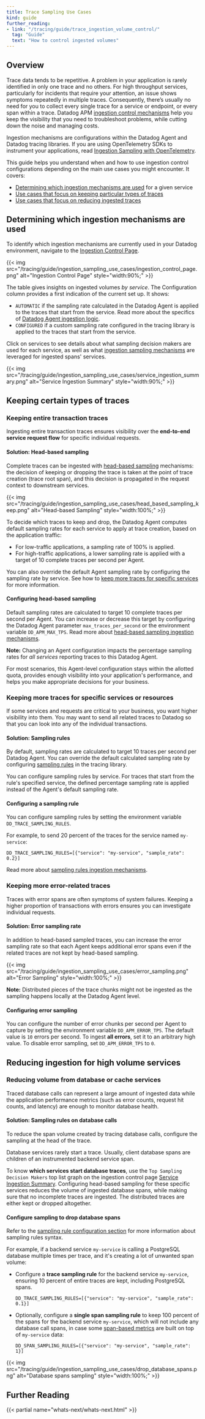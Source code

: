 ```yaml
---
title: Trace Sampling Use Cases
kind: guide
further_reading:
- link: "/tracing/guide/trace_ingestion_volume_control/"
  tag: "Guide"
  text: "How to control ingested volumes"
---
```


## Overview

Trace data tends to be repetitive. A problem in your application is rarely identified in only one trace and no others. For high throughput services, particularly for incidents that require your attention, an issue shows symptoms repeatedly in multiple traces. Consequently, there’s usually no need for you to collect every single trace for a service or endpoint, or every span within a trace. Datadog APM [ingestion control mechanisms][1] help you keep the visibility that you need to troubleshoot problems, while cutting down the noise and managing costs.

Ingestion mechanisms are configurations within the Datadog Agent and Datadog tracing libraries. If you are using OpenTelemetry SDKs to instrument your applications, read [Ingestion Sampling with OpenTelemetry][2].

This guide helps you understand when and how to use ingestion control configurations depending on the main use cases you might encounter. It covers:

- [Determining which ingestion mechanisms are used](#determining-which-ingestion-mechanisms-are-used) for a given service
- [Use cases that focus on keeping particular types of traces](#keeping-certain-types-of-traces)
- [Use cases that focus on reducing ingested traces](#reducing-ingestion-for-high-volume-services)


## Determining which ingestion mechanisms are used

To identify which ingestion mechanisms are currently used in your Datadog environment, navigate to the [Ingestion Control Page][3].

{{< img src="/tracing/guide/ingestion_sampling_use_cases/ingestion_control_page.png" alt="Ingestion Control Page" style="width:90%;" >}}

The table gives insights on ingested volumes *by service*. The Configuration column provides a first indication of the current set up. It shows: 
- `AUTOMATIC` if the sampling rate calculated in the Datadog Agent is applied to the traces that start from the service. Read more about the specifics of [Datadog Agent ingestion logic][5].
- `CONFIGURED` if a custom sampling rate configured in the tracing library is applied to the traces that start from the service.

Click on services to see details about what sampling decision makers are used for each service, as well as what [ingestion sampling mechanisms][1] are leveraged for ingested spans' services. 

{{< img src="/tracing/guide/ingestion_sampling_use_cases/service_ingestion_summary.png" alt="Service Ingestion Summary" style="width:90%;" >}}

## Keeping certain types of traces

### Keeping entire transaction traces

Ingesting entire transaction traces ensures visibility over the **end-to-end service request flow** for specific individual requests.

#### Solution: Head-based sampling

Complete traces can be ingested with [head-based sampling][4] mechanisms: the decision of keeping or dropping the trace is taken at the point of trace creation (trace root span), and this decision is propagated in the request context to downstream services.

{{< img src="/tracing/guide/ingestion_sampling_use_cases/head_based_sampling_keep.png" alt="Head-based Sampling" style="width:100%;" >}}

To decide which traces to keep and drop, the Datadog Agent computes default sampling rates for each service to apply at trace creation, based on the application traffic:
- For low-traffic applications, a sampling rate of 100% is applied.
- For high-traffic applications, a lower sampling rate is applied with a target of 10 complete traces per second per Agent.

You can also override the default Agent sampling rate by configuring the sampling rate by service. See how to [keep more traces for specific services](#keeping-more-traces-for-specific-services-or-resources) for more information.

#### Configuring head-based sampling

Default sampling rates are calculated to target 10 complete traces per second per Agent. You can increase or decrease this target by configuring the Datadog Agent parameter `max_traces_per_second` or the environment variable `DD_APM_MAX_TPS`. Read more about [head-based sampling ingestion mechanisms][5].

**Note:** Changing an Agent configuration impacts the percentage sampling rates for *all services* reporting traces to this Datadog Agent.

For most scenarios, this Agent-level configuration stays within the allotted quota, provides enough visibility into your application's performance, and helps you make appropriate decisions for your business. 

### Keeping more traces for specific services or resources

If some services and requests are critical to your business, you want higher visibility into them. You may want to send all related traces to Datadog so that you can look into any of the individual transactions.

#### Solution: Sampling rules

By default, sampling rates are calculated to target 10 traces per second per Datadog Agent. You can override the default calculated sampling rate by configuring [sampling rules][6] in the tracing library. 

You can configure sampling rules by service. For traces that start from the rule's specified service, the defined percentage sampling rate is applied instead of the Agent's default sampling rate.

#### Configuring a sampling rule

You can configure sampling rules by setting the environment variable `DD_TRACE_SAMPLING_RULES`. 

For example, to send 20 percent of the traces for the service named `my-service`:

```
DD_TRACE_SAMPLING_RULES=[{"service": "my-service", "sample_rate": 0.2}]
```

Read more about [sampling rules ingestion mechanisms][6].

### Keeping more error-related traces

Traces with error spans are often symptoms of system failures. Keeping a higher proportion of transactions with errors ensures you can investigate individual requests.

#### Solution: Error sampling rate

In addition to head-based sampled traces, you can increase the error sampling rate so that each Agent keeps additional error spans even if the related traces are not kept by head-based sampling. 

{{< img src="/tracing/guide/ingestion_sampling_use_cases/error_sampling.png" alt="Error Sampling" style="width:100%;" >}}

**Note:** Distributed pieces of the trace chunks might not be ingested as the sampling happens locally at the Datadog Agent level.

#### Configuring error sampling

You can configure the number of error chunks per second per Agent to capture by setting the environment variable `DD_APM_ERROR_TPS`. The default value is `10` errors per second. To ingest **all errors**, set it to an arbitrary high value. To disable error sampling, set `DD_APM_ERROR_TPS` to `0`.

## Reducing ingestion for high volume services

### Reducing volume from database or cache services

Traced database calls can represent a large amount of ingested data while the application performance metrics (such as error counts, request hit counts, and latency) are enough to monitor database health.

#### Solution: Sampling rules on database calls

To reduce the span volume created by tracing database calls, configure the sampling at the head of the trace. 

Database services rarely start a trace. Usually, client database spans are children of an instrumented backend service span. 

To know **which services start database traces**, use the `Top Sampling Decision Makers` top list graph on the ingestion control page [Service Ingestion Summary][7]. Configuring head-based sampling for these specific services reduces the volume of ingested database spans, while making sure that no incomplete traces are ingested. The distributed traces are either kept or dropped altogether.

#### Configure sampling to drop database spans

Refer to the [sampling rule configuration section](#configuring-a-sampling-rule) for more information about sampling rules syntax.

For example, if a backend service `my-service` is calling a PostgreSQL database multiple times per trace, and it's creating a lot of unwanted span volume: 

- Configure a **trace sampling rule** for the backend service `my-service`, ensuring 10 percent of entire traces are kept, including PostgreSQL spans.

  ```
  DD_TRACE_SAMPLING_RULES=[{"service": "my-service", "sample_rate": 0.1}]
  ```

- Optionally, configure a **single span sampling rule** to keep 100 percent of the spans for the backend service `my-service`, which will not include any database call spans, in case some [span-based metrics][8] are built on top of `my-service` data:

  ```
  DD_SPAN_SAMPLING_RULES=[{"service": "my-service", "sample_rate": 1}]
  ```

{{< img src="/tracing/guide/ingestion_sampling_use_cases/drop_database_spans.png" alt="Database spans sampling" style="width:100%;" >}}


## Further Reading

{{< partial name="whats-next/whats-next.html" >}}

[1]: /tracing/trace_pipeline/ingestion_mechanisms/
[2]: /opentelemetry/guide/ingestion_sampling_with_opentelemetry/
[3]: https://app.datadoghq.com/apm/traces/ingestion-control
[4]: /tracing/trace_pipeline/ingestion_mechanisms/#head-based-sampling
[5]: /tracing/trace_pipeline/ingestion_mechanisms/#in-the-agent
[6]: /tracing/trace_pipeline/ingestion_mechanisms/#in-tracing-libraries-user-defined-rules
[7]: /tracing/trace_pipeline/ingestion_controls/#service-ingestion-summary
[8]: /tracing/trace_pipeline/generate_metrics/